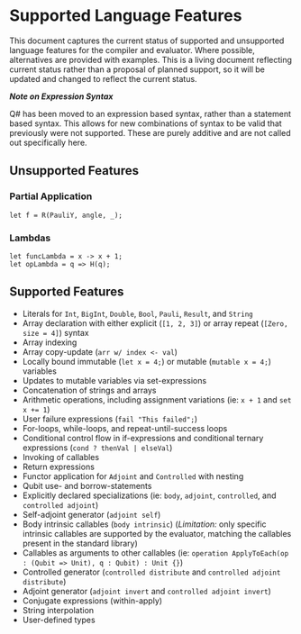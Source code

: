 # Supported Language Features

This document captures the current status of supported and unsupported language features for the compiler
and evaluator. Where possible, alternatives are provided with examples. This is a living document reflecting
current status rather than a proposal of planned support, so it will be updated and changed to reflect
the current status.

***Note on Expression Syntax***

Q# has been moved to an expression based syntax, rather than a statement based syntax. This allows for
new combinations of syntax to be valid that previously were not supported. These are purely additive
and are not called out specifically here.

## Unsupported Features

### Partial Application

```qsharp
let f = R(PauliY, angle, _);
```

### Lambdas

```qsharp
let funcLambda = x -> x + 1;
let opLambda = q => H(q);
```

## Supported Features

- Literals for `Int`, `BigInt`, `Double`, `Bool`, `Pauli`, `Result`, and `String`
- Array declaration with either explicit (`[1, 2, 3]`) or array repeat (`[Zero, size = 4]`) syntax
- Array indexing
- Array copy-update (`arr w/ index <- val`)
- Locally bound immutable (`let x = 4;`) or mutable (`mutable x = 4;`) variables
- Updates to mutable variables via set-expressions
- Concatenation of strings and arrays
- Arithmetic operations, including assignment variations (ie: `x + 1` and `set x += 1`)
- User failure expressions (`fail "This failed";`)
- For-loops, while-loops, and repeat-until-success loops
- Conditional control flow in if-expressions and conditional ternary expressions (`cond ? thenVal | elseVal`)
- Invoking of callables
- Return expressions
- Functor application for `Adjoint` and `Controlled` with nesting
- Qubit use- and borrow-statements
- Explicitly declared specializations (ie: `body`, `adjoint`, `controlled`, and `controlled adjoint`)
- Self-adjoint generator (`adjoint self`)
- Body intrinsic callables (`body intrinsic`) (*Limitation:* only specific intrinsic callables are
supported by the evaluator, matching the callables present in the standard library)
- Callables as arguments to other callables (ie: `operation ApplyToEach(op : (Qubit => Unit), q : Qubit) : Unit {}`)
- Controlled generator (`controlled distribute` and `controlled adjoint distribute`)
- Adjoint generator (`adjoint invert` and `controlled adjoint invert`)
- Conjugate expressions (within-apply)
- String interpolation
- User-defined types
